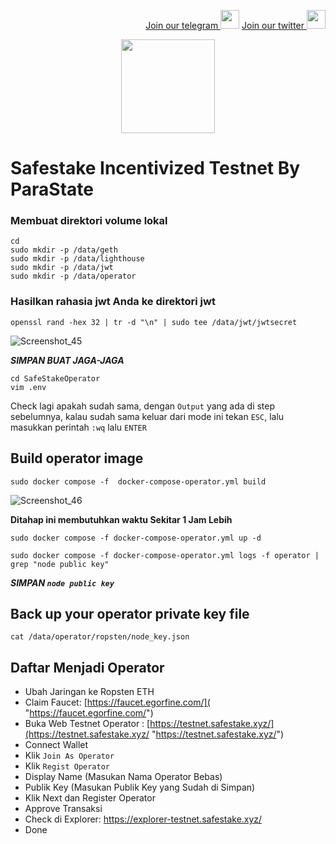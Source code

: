 <p style="font-size:14px" align="right">
<a href="https://t.me/BeritaCryptoo" target="_blank">Join our telegram <img src="https://user-images.githubusercontent.com/50621007/183283867-56b4d69f-bc6e-4939-b00a-72aa019d1aea.png" width="30"/></a>
<a href="https://twitter.com/BeritaCryptoo" target="_blank">Join our twitter <img src="https://user-images.githubusercontent.com/108946833/184274157-08210464-fa03-493d-b01c-2420c67a524f.jpg" width="30"/></a>
</p>
 
<p align="center">
  <img height="150" height="auto" src="https://user-images.githubusercontent.com/38981255/184852284-08b36261-236b-4027-bdc3-487858eb09c7.png">
</p>

# Safestake Incentivized Testnet By ParaState

### Membuat direktori volume lokal

```
cd
sudo mkdir -p /data/geth
sudo mkdir -p /data/lighthouse
sudo mkdir -p /data/jwt
sudo mkdir -p /data/operator
```
### Hasilkan rahasia jwt Anda ke direktori jwt
```
openssl rand -hex 32 | tr -d "\n" | sudo tee /data/jwt/jwtsecret
```
![Screenshot_45](https://user-images.githubusercontent.com/108946833/184942966-ed7ed81d-9df4-4a23-9338-de0f10769c2c.png)

***SIMPAN BUAT JAGA-JAGA***

```
cd SafeStakeOperator
vim .env
```
Check lagi apakah sudah sama, dengan `Output` yang ada di step sebelumnya, kalau sudah sama keluar dari mode ini tekan `ESC`, lalu masukkan perintah `:wq` lalu `ENTER`

## Build operator image 
```
sudo docker compose -f  docker-compose-operator.yml build
```

![Screenshot_46](https://user-images.githubusercontent.com/108946833/184956197-faffdbef-1e13-4bb4-987e-c39e6d08830a.png)


**Ditahap ini membutuhkan waktu Sekitar 1 Jam Lebih**

```
sudo docker compose -f docker-compose-operator.yml up -d
```

```
sudo docker compose -f docker-compose-operator.yml logs -f operator | grep "node public key"
```
***SIMPAN `node public key`***

## Back up your operator private key file

```
cat /data/operator/ropsten/node_key.json
```
## Daftar Menjadi Operator

- Ubah Jaringan ke Ropsten ETH
- Claim Faucet: [https://faucet.egorfine.com/]( "https://faucet.egorfine.com/")
- Buka Web Testnet Operator : [https://testnet.safestake.xyz/](https://testnet.safestake.xyz/ "https://testnet.safestake.xyz/")
- Connect Wallet
- Klik `Join As Operator`
- Klik `Regist Operator`
- Display Name (Masukan Nama Operator Bebas)
- Publik Key (Masukan Publik Key yang Sudah di Simpan)
- Klik Next dan Register Operator
- Approve Transaksi
- Check di Explorer: https://explorer-testnet.safestake.xyz/
- Done
